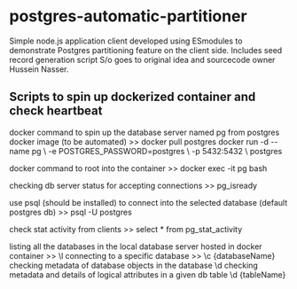 # postgres-automatic-partitioner
Simple node.js application client developed using ESmodules to demonstrate Postgres partitioning feature on the client side. Includes seed record generation script
S/o goes to original idea and sourcecode owner Hussein Nasser.

## Scripts to spin up dockerized container and check heartbeat
docker command to spin up the database server named pg from postgres docker image (to be automated) >>
docker pull postgres
docker run -d --name pg \\
-e POSTGRES_PASSWORD=postgres \\
-p 5432:5432 \\
postgres

docker command to root into the container >>
docker exec -it pg bash

checking db server status for accepting connections >> 
pg_isready

use psql (should be installed) to connect into the selected database (default postgres db) >>
psql -U postgres

check stat activity from clients >>
select * from pg_stat_activity

listing all the databases in the local database server hosted in docker container >>
\l
connecting to a specific database >>
\c {databaseName}
checking metadata of database objects in the database
\d 
checking metadata and details of logical attributes in a given db table
\d {tableName}
